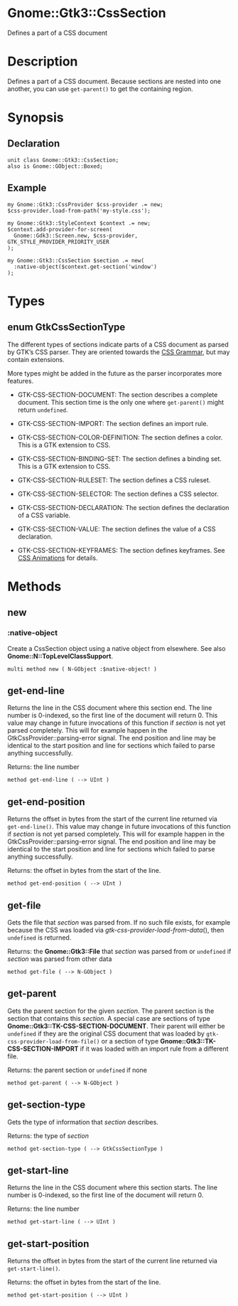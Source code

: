 Gnome::Gtk3::CssSection
=======================

Defines a part of a CSS document

Description
===========

Defines a part of a CSS document. Because sections are nested into one another, you can use `get-parent()` to get the containing region.

Synopsis
========

Declaration
-----------

    unit class Gnome::Gtk3::CssSection;
    also is Gnome::GObject::Boxed;

Example
-------

    my Gnome::Gtk3::CssProvider $css-provider .= new;
    $css-provider.load-from-path('my-style.css');

    my Gnome::Gtk3::StyleContext $context .= new;
    $context.add-provider-for-screen(
      Gnome::Gdk3::Screen.new, $css-provider, GTK_STYLE_PROVIDER_PRIORITY_USER
    );

    my Gnome::Gtk3::CssSection $section .= new(
      :native-object($context.get-section('window')
    );

Types
=====

enum GtkCssSectionType
----------------------

The different types of sections indicate parts of a CSS document as parsed by GTK’s CSS parser. They are oriented towards the [CSS Grammar](http://www.w3.org/TR/CSS21/grammar.html), but may contain extensions.

More types might be added in the future as the parser incorporates more features.

  * GTK-CSS-SECTION-DOCUMENT: The section describes a complete document. This section time is the only one where `get-parent()` might return `undefined`.

  * GTK-CSS-SECTION-IMPORT: The section defines an import rule.

  * GTK-CSS-SECTION-COLOR-DEFINITION: The section defines a color. This is a GTK extension to CSS.

  * GTK-CSS-SECTION-BINDING-SET: The section defines a binding set. This is a GTK extension to CSS.

  * GTK-CSS-SECTION-RULESET: The section defines a CSS ruleset.

  * GTK-CSS-SECTION-SELECTOR: The section defines a CSS selector.

  * GTK-CSS-SECTION-DECLARATION: The section defines the declaration of a CSS variable.

  * GTK-CSS-SECTION-VALUE: The section defines the value of a CSS declaration.

  * GTK-CSS-SECTION-KEYFRAMES: The section defines keyframes. See [CSS Animations](http://dev.w3.org/csswg/css3-animations/**keyframes**) for details.

Methods
=======

new
---

### :native-object

Create a CssSection object using a native object from elsewhere. See also **Gnome::N::TopLevelClassSupport**.

    multi method new ( N-GObject :$native-object! )

get-end-line
------------

Returns the line in the CSS document where this section end. The line number is 0-indexed, so the first line of the document will return 0. This value may change in future invocations of this function if *section* is not yet parsed completely. This will for example happen in the GtkCssProvider::parsing-error signal. The end position and line may be identical to the start position and line for sections which failed to parse anything successfully.

Returns: the line number

    method get-end-line ( --> UInt )

get-end-position
----------------

Returns the offset in bytes from the start of the current line returned via `get-end-line()`. This value may change in future invocations of this function if *section* is not yet parsed completely. This will for example happen in the GtkCssProvider::parsing-error signal. The end position and line may be identical to the start position and line for sections which failed to parse anything successfully.

Returns: the offset in bytes from the start of the line.

    method get-end-position ( --> UInt )

get-file
--------

Gets the file that *section* was parsed from. If no such file exists, for example because the CSS was loaded via *gtk-css-provider-load-from-data*(), then `undefined` is returned.

Returns: the **Gnome::Gtk3::File** that *section* was parsed from or `undefined` if *section* was parsed from other data

    method get-file ( --> N-GObject )

get-parent
----------

Gets the parent section for the given *section*. The parent section is the section that contains this *section*. A special case are sections of type **Gnome::Gtk3::TK-CSS-SECTION-DOCUMENT**. Their parent will either be `undefined` if they are the original CSS document that was loaded by `gtk-css-provider-load-from-file()` or a section of type **Gnome::Gtk3::TK-CSS-SECTION-IMPORT** if it was loaded with an import rule from a different file.

Returns: the parent section or `undefined` if none

    method get-parent ( --> N-GObject )

get-section-type
----------------

Gets the type of information that *section* describes.

Returns: the type of *section*

    method get-section-type ( --> GtkCssSectionType )

get-start-line
--------------

Returns the line in the CSS document where this section starts. The line number is 0-indexed, so the first line of the document will return 0.

Returns: the line number

    method get-start-line ( --> UInt )

get-start-position
------------------

Returns the offset in bytes from the start of the current line returned via `get-start-line()`.

Returns: the offset in bytes from the start of the line.

    method get-start-position ( --> UInt )

